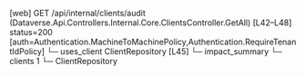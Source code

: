 [web] GET /api/internal/clients/audit  (Dataverse.Api.Controllers.Internal.Core.ClientsController.GetAll)  [L42–L48] status=200 [auth=Authentication.MachineToMachinePolicy,Authentication.RequireTenantIdPolicy]
  └─ uses_client ClientRepository [L45]
  └─ impact_summary
    └─ clients 1
      └─ ClientRepository

